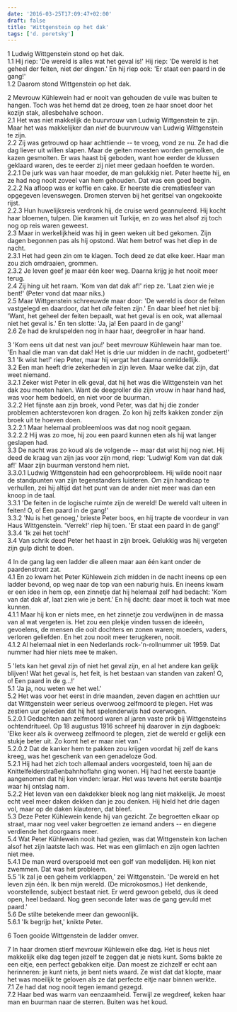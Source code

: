 ```yaml
---
date: '2016-03-25T17:09:47+02:00'
draft: false
title: 'Wittgenstein op het dak'
tags: ['d. poretsky']
---
```


1 Ludwig Wittgenstein stond op het dak. <br>
1.1 Hij riep: 'De wereld is alles wat het geval is!' Hij riep: 'De wereld is het geheel der feiten, niet der dingen.' En hij riep ook: 'Er staat een paard in de gang!' <br>
1.2 Daarom stond Wittgenstein op het dak.

2 Mevrouw Kühlewein had er nooit van gehouden de vuile was buiten te hangen. Toch was het hemd dat ze droeg, toen ze haar snoet door het kozijn stak, allesbehalve schoon. <br>
2.1 Het was niet makkelijk de buurvrouw van Ludwig Wittgenstein te zijn. Maar het was makkelijker dan *niet* de buurvrouw van Ludwig Wittgenstein te zijn. <br>
2.2 Zij was getrouwd op haar achttiende -- te vroeg, vond ze nu. Ze had die dag liever uit willen slapen. Maar de geiten moesten worden gemolken, de kazen gesmolten. Er was haast bij geboden, want hoe eerder de klussen geklaard waren, des te eerder zij niet meer gedaan hoefden te worden. <br>
2.2.1 De jurk was van haar moeder, de man gelukkig niet. Peter heette hij, en ze had nog nooit zoveel van hem gehouden. Dat was een goed begin. <br>
2.2.2 Na afloop was er koffie en cake. Er heerste die crematiesfeer van opgegeven levenswegen. Dromen sterven bij het geritsel van ongekookte rijst. <br>
2.2.3 Hun huwelijksreis verdronk hij, de cruise werd geannuleerd. Hij kocht haar bloemen, tulpen. Die kwamen uit Turkije, en zo was het alsof zij toch nog op reis waren geweest. <br>
2.3 Maar in werkelijkheid was hij in geen weken uit bed gekomen. Zijn dagen begonnen pas als hij opstond. Wat hem betrof was het diep in de nacht. <br>
2.3.1 Het had geen zin om te klagen. Toch deed ze dat elke keer. Haar man zou zich omdraaien, grommen. <br>
2.3.2 Je leven geef je maar één keer weg. Daarna krijg je het nooit meer terug. <br>
2.4 Zij hing uit het raam. 'Kom van dat dak af!' riep ze. 'Laat zien wie je bent!' (Peter vond dat maar niks.) <br>
2.5 Maar Wittgenstein schreeuwde maar door: 'De wereld is door de feiten vastgelegd en daardoor, dat het *alle* feiten zijn.' En daar bleef het niet bij: 'Want, het geheel der feiten bepaalt, wat het geval is en ook, wat allemaal niet het geval is.' En ten slotte: 'Ja, ja! Een paard in de gang!' <br>
2.6 Ze had de krulspelden nog in haar haar, deegroller in haar hand.

3 'Kom eens uit dat nest van jou!' beet mevrouw Kühlewein haar man toe. 'En haal die man van dat dak! Het is drie uur midden in de nacht, godbetert!' <br>
3.1 'Ik wist het!' riep Peter, maar hij vergat het daarna onmiddellijk. <br>
3.2 Een man heeft drie zekerheden in zijn leven. Maar welke dat zijn, dat weet niemand. <br>
3.2.1 Zeker wist Peter in elk geval, dat hij het was die Wittgenstein van het dak zou moeten halen. Want de deegroller die zijn vrouw in haar hand had, was voor hem bedoeld, en niet voor de buurman. <br>
3.2.2 Het fijnste aan zijn broek, vond Peter, was dat hij die zonder problemen achterstevoren kon dragen. Zo kon hij zelfs kakken zonder zijn broek uit te hoeven doen. <br>
3.2.2.1 Maar helemaal probleemloos was dat nog nooit gegaan. <br>
3.2.2.2 Hij was zo moe, hij zou een paard kunnen eten als hij wat langer geslapen had. <br>
3.3 De nacht was zo koud als de volgende -- maar dat wist hij nog niet. Hij deed de kraag van zijn jas voor zijn mond, riep: 'Ludwig! Kom van dat dak af!' Maar zijn buurman verstond hem niet. <br>
3.3.0.1 Ludwig Wittgenstein had een gehoorprobleem. Hij wilde nooit naar de standpunten van zijn tegenstanders luisteren. Om zijn handicap te verhullen, zei hij altijd dat het punt van de ander niet meer was dan een knoop in de taal. <br>
3.3.1 'De feiten in de logische ruimte zijn de wereld! De wereld valt uiteen in feiten! O, o! Een paard in de gang!' <br>
3.3.2 'Nu is het genoeg,' brieste Peter boos, en hij trapte de voordeur in van Haus Wittgenstein. 'Verrek!' riep hij toen. 'Er staat een paard in de gang!' <br>
3.3.4 'Ik zei het toch!' <br>
3.4 Van schrik deed Peter het haast in zijn broek. Gelukkig was hij vergeten zijn gulp dicht te doen.

4 In de gang lag een ladder die alleen maar aan één kant onder de paardenstront zat. <br>
4.1 En zo kwam het Peter Kühlewein zich midden in de nacht ineens op een ladder bevond, op weg naar de top van een naburig huis. En ineens kwam er een idee in hem op, een zinnetje dat hij helemaal zelf had bedacht: 'Kom van dat dak af, laat zien wie je bent.' En hij dacht: daar moet ik toch wat mee kunnen. <br>
4.1.1 Maar hij kon er niets mee, en het zinnetje zou verdwijnen in de massa van al wat vergeten is. Het zou een plekje vinden tussen de ideeën, gevoelens, de mensen die ooit dochters en zonen waren; moeders, vaders, verloren geliefden. En het zou nooit meer terugkeren, nooit. <br>
4.1.2 Al helemaal niet in een Nederlands rock-'n-rollnummer uit 1959. Dat nummer had hier niets mee te maken.

5 'Iets kan het geval zijn of niet het geval zijn, en al het andere kan gelijk blijven! Wat het geval is, het feit, is het bestaan van standen van zaken! O, o! Een paard in de g...!' <br>
5.1 'Ja ja, nou weten we het wel.' <br>
5.2 Het was voor het eerst in drie maanden, zeven dagen en achttien uur dat Wittgenstein weer serieus overwoog zelfmoord te plegen. Het was zestien uur geleden dat hij het spelenderwijs had overwogen. <br>
5.2.0.1 Gedachten aan zelfmoord waren al jaren vaste prik bij Wittgensteins ochtendritueel. Op 18 augustus 1916 schreef hij daarover in zijn dagboek: 'Elke keer als ik overweeg zelfmoord te plegen, ziet de wereld er gelijk een stukje beter uit. Zo komt het er maar niet van.' <br>
5.2.0.2 Dat de kanker hem te pakken zou krijgen voordat hij zelf de kans kreeg, was het geschenk van een genadeloze God. <br>
5.2.1 Hij had het zich toch allemaal anders voorgesteld, toen hij aan de Knittelfelderstraßenbahnhoflahn ging wonen. Hij had het eerste baantje aangenomen dat hij kon vinden: leraar. Het was tevens het eerste baantje waar hij ontslag nam. <br>
5.2.2 Het leven van een dakdekker bleek nog lang niet makkelijk. Je moest echt veel meer daken dekken dan je zou denken. Hij hield het drie dagen vol, maar op de daken klauteren, dat bleef. <br>
5.3 Deze Peter Kühlewein kende hij van gezicht. Ze begroetten elkaar op straat, maar nog veel vaker begroetten ze iemand anders -- en diegene verdiende het doorgaans meer. <br>
5.4 Wat Peter Kühlewein nooit had gezien, was dat Wittgenstein kon lachen alsof het zijn laatste lach was. Het was een glimlach en zijn ogen lachten niet mee. <br>
5.4.1 De man werd overspoeld met een golf van medelijden. Hij kon niet zwemmen. Dat was het probleem. <br>
5.5 'Ik zal je een geheim verklappen,' zei Wittgenstein. 'De wereld en het leven zijn één. Ik ben mijn wereld. (De microkosmos.) Het denkende, voorstellende, subject bestaat niet. Er werd gewoon gebeld, dus ik deed open, heel bedaard. Nog geen seconde later was de gang gevuld met paard.' <br>
5.6 De stilte betekende meer dan gewoonlijk. <br>
5.6.1 'Ik begrijp het,' knikte Peter.

6 Toen gooide Wittgenstein de ladder omver.

7 In haar dromen stierf mevrouw Kühlewein elke dag. Het is heus niet makkelijk elke dag tegen jezelf te zeggen dat je niets kunt. Soms bakte ze een eitje, een perfect gebakken eitje. Dan moest ze zichzelf er echt aan herinneren: je kunt niets, je bent niets waard. Ze wist dat dat klopte, maar het was moeilijk te geloven als ze dat perfecte eitje naar binnen werkte. <br>
7.1 Ze had dat nog nooit tegen iemand gezegd. <br>
7.2 Haar bed was warm van eenzaamheid. Terwijl ze wegdreef, keken haar man en buurman naar de sterren. Buiten was het koud.
